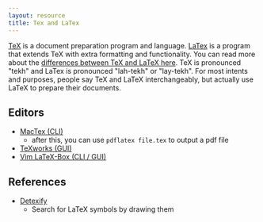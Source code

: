 ```yaml
---
layout: resource
title: Tex and LaTex
---
```


[TeX] is a document preparation program and language. [LaTex] is a program that
extends TeX with extra formatting and functionality. You can read more about
the [differences between TeX and LaTeX here]. TeX is pronounced "tekh" and
LaTex is pronounced "lah-tekh" or "lay-tekh". For most intents and purposes,
people say TeX and LaTeX interchangeably, but actually use LaTeX to prepare
their documents.

[TeX]: https://en.wikipedia.org/wiki/TeX
[LaTeX]: https://en.wikipedia.org/wiki/LaTeX
[differences between TeX and LaTeX here]: http://tex.stackexchange.com/a/85

## Editors

- [MacTex (CLI)](https://www.tug.org/mactex/)
  + after this, you can use `pdflatex file.tex` to output a pdf file
- [TeXworks (GUI)](https://www.tug.org/texworks/)
- [Vim LaTeX-Box (CLI / GUI)](http://vimawesome.com/plugin/latex-box-mine)

## References

- [Detexify](http://detexify.kirelabs.org/classify.html)
  + Search for LaTeX symbols by drawing them

